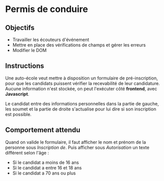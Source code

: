 # Permis de conduire

## Objectifs

- Travailler les écouteurs d'événement
- Mettre en place des vérifications de champs et gérer les erreurs
- Modifier le DOM

## Instructions

Une auto-école veut mettre à disposition un formulaire de pré-inscription, pour que les candidats puissent vérifier la recevabilité de leur candidature. Aucune information n'est stockée, on peut l'exécuter côté **frontend**, avec **Javascript**.

Le candidat entre des informations personnelles dans la partie de gauche, les soumet et la partie de droite s'actualise pour lui dire si son inscription est possible.

## Comportement attendu

Quand on valide le formulaire, il faut afficher le nom et prénom de la personne sous *Inscription de*.
Puis afficher sous *Autorisation* un texte différent selon l'âge :

- Si le candidat a moins de 16 ans
- Si le candidat a entre 16 et 18 ans
- Si le candidat a 70 ans ou plus
